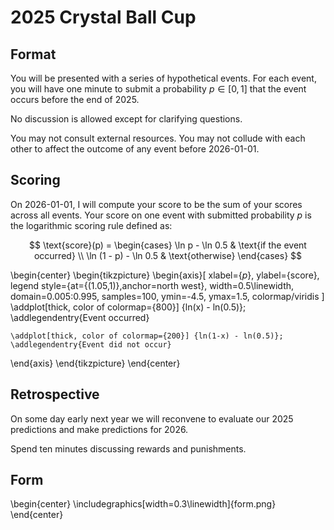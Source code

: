 # 2025 Crystal Ball Cup

## Format

You will be presented with a series of hypothetical events. For each event, you will have
one minute to submit a probability $p \in [0, 1]$ that the event occurs before the end
of 2025.

No discussion is allowed except for clarifying questions.

You may not consult external resources. You may not collude with each other to affect the
outcome of any event before 2026-01-01.

## Scoring

On 2026-01-01, I will compute your score to be the sum of your scores across all events.
Your score on one event with submitted probability $p$ is the logarithmic scoring rule
defined as:

$$
\text{score}(p) =
\begin{cases}
\ln p - \ln 0.5 & \text{if the event occurred} \\
\ln (1 - p) - \ln 0.5 & \text{otherwise}
\end{cases}
$$

\begin{center}
\begin{tikzpicture}
  \begin{axis}[
      xlabel={$p$},
      ylabel={score},
      legend style={at={(1.05,1)},anchor=north west},
      width=0.5\linewidth,
      domain=0.005:0.995,
      samples=100,
      ymin=-4.5, ymax=1.5,
      colormap/viridis
    ]
    \addplot[thick, color of colormap={800}] {ln(x) - ln(0.5)};
    \addlegendentry{Event occurred}

    \addplot[thick, color of colormap={200}] {ln(1-x) - ln(0.5)};
    \addlegendentry{Event did not occur}
  \end{axis}
\end{tikzpicture}
\end{center}

## Retrospective

On some day early next year we will reconvene to evaluate our 2025 predictions
and make predictions for 2026.

Spend ten minutes discussing rewards and punishments.

## Form

\begin{center}
\includegraphics[width=0.3\linewidth]{form.png}
\end{center}
